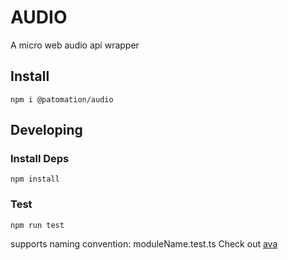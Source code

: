 # AUDIO

A micro web audio api wrapper

## Install
```
npm i @patomation/audio
```

## Developing

### Install Deps
```
npm install
```

### Test
```
npm run test
```
supports naming convention: moduleName.test.ts
Check out [ava](https://github.com/avajs/ava)

